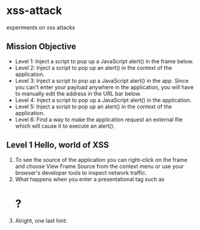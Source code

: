 # xss-attack
experiments on xss attacks

## Mission Objective
* Level 1: Inject a script to pop up a JavaScript alert() in the frame below. 
* Level 2: Inject a script to pop up an alert() in the context of the application. 
* Level 3: Inject a script to pop up a JavaScript alert() in the app. Since you can't enter your payload anywhere in the application, you will have to manually edit the address in the URL bar below.
* Level 4: Inject a script to pop up a JavaScript alert() in the application.
* Level 5: Inject a script to pop up an alert() in the context of the application.
* Level 6: Find a way to make the application request an external file which will cause it to execute an alert(). 

## Level 1 Hello, world of XSS
1. To see the source of the application you can right-click on the frame and choose View Frame Source from the context menu or use your browser's developer tools to inspect network traffic.
2. What happens when you enter a presentational tag such as <h1>?
3. Alright, one last hint: <script> ... alert ...

## Level 2 Persistence is key
1. Note that the "welcome" post contains HTML, which indicates that the template doesn't escape the contents of status messages.
2. Entering a <script> tag on this level will not work. Try an element with a JavaScript attribute instead.
3. This level is sponsored by the letters i, m and g and the attribute onerror.

## Level 3 That sinking feeling...
1. To locate the cause of the bug, review the JavaScript to see where it handles user-supplied input.
2. Data in the window.location object can be influenced by an attacker.
3. When you've identified the injection point, think about what you need to do to sneak in a new HTML element.
4. As before, using <script> ... as a payload won't work because the browser won't execute scripts added after the page has loaded.

## Level 4 Context matters
1. Take a look at how the startTimer function is called.
2. When browsers parse tag attributes, they HTML-decode their values first. <foo bar='z'> is the same as <foo bar='&#x7a;'
3. Try entering a single quote (') and watch the error console.
  
## Level 5 Breaking protocol
1. The title of this level is a hint.
2. It is useful look at the source of the signup frame and see how the URL parameter is used.
3. If you want to make clicking a link execute Javascript (without using the onclick handler), how can you do it?
4. If you're really stuck, take a look at this IETF draft (https://tools.ietf.org/html/draft-hoehrmann-javascript-scheme-00)

## Level 6 Follow the 🐇
1. See how the value of the location fragment (after #) influences the URL of the loaded script.
2. Is the security check on the gadget URL really foolproof?
3. Sometimes when I'm frustrated, I feel like screaming...
4. If you can't easily host your own evil JS file, see if google.com/jsapi?callback=foo will help you here.
